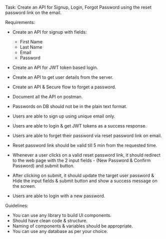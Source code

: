 Task: Create an API for Signup, Login, Forgot Password using the reset password link on the email.

Requirements:

- Create an API for signup with fields:
  - First Name
  - Last Name
  - Email
  - Password
- Create an API for JWT token based login.
- Create an API to get user details from the server.
- Create an API & Secure flow to forget a password.
- Document all the API on postman.
- Passwords on DB should not be in the plain text format.

- Users are able to sign up using unique email only.
- Users are able to login & get JWT tokens as a success response.

- Users are able to forget their password via reset password link on email.
- Reset password link should be valid till 5 min from the requested time.
- Whenever a user clicks on a valid reset password link, it should redirect to the web page with the 2 input fields - (New Password & Confirm Password) and submit button.
- After clicking on submit, it should update the target user password & Hide the input fields & submit button and show a success message on the screen.
- Users are able to login with a new password.

Guidelines:

- You can use any library to build UI components.
- Should have clean code & structure.
- Naming of components & variables should be appropriate.
- You can use any database as per your choice.
